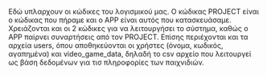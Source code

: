 Εδώ υπλαρχουν οι κώδικες του λογισμικού μας. Ο κώδικας PROJECT είναι ο κώδικας που πήραμε και ο APP είναι αυτός που κατασκευάσαμε. Χρειάζονται και οι 2 κώδικες για να λειτουργήσει το σύστημα, καθώς ο APP παίρνει συναρτήσεις από τον PROJECT. Επίσης περιέχονται και τα αρχεία users, όπου αποθηκεύονται οι χρήστες (όνομα, κωδικός, αγαπημένα) και video_game_data, δηλαδή το csv αρχείο που λειτουργεί ως βάση δεδομένων για τισ πληροφορίες των παιχνιδιών. 
